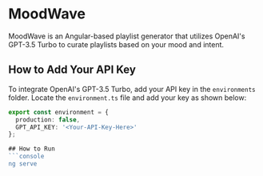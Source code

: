 # MoodWave

MoodWave is an Angular-based playlist generator that utilizes OpenAI's GPT-3.5 Turbo to curate playlists based on your mood and intent.

## How to Add Your API Key
To integrate OpenAI's GPT-3.5 Turbo, add your API key in the `environments` folder. Locate the `environment.ts` file and add your key as shown below:
```typescript
export const environment = {
  production: false,
  GPT_API_KEY: '<Your-API-Key-Here>'
};

## How to Run
```console
ng serve
```